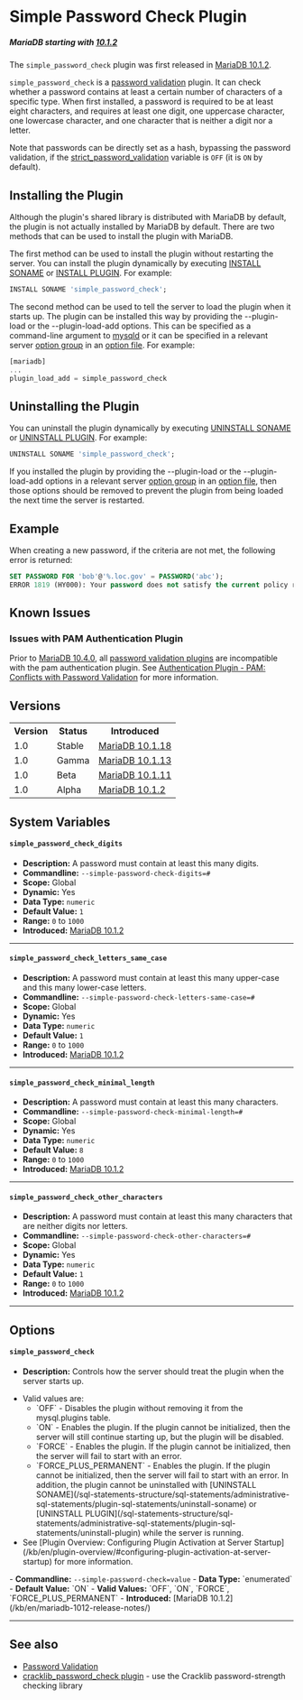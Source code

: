 # Simple Password Check Plugin

##### MariaDB starting with [10.1.2](/kb/en/mariadb-1012-release-notes/)

The `simple_password_check` plugin was first released in [MariaDB 10.1.2](/kb/en/mariadb-1012-release-notes/).

`simple_password_check` is a [password validation](/kb/en/password-validation-plugin-api/) plugin. It can check whether a password contains at least a certain number of characters of a specific type. When first installed, a password is required to be at least eight characters, and requires at least one digit, one uppercase character, one lowercase character, and one character that is neither a digit nor a letter.

Note that passwords can be directly set as a hash, bypassing the password validation, if the [strict_password_validation](/kb/en/server-system-variables/#strict_password_validation) variable is `OFF` (it is `ON` by default).

## Installing the Plugin

Although the plugin's shared library is distributed with MariaDB by default, the plugin is not actually installed by MariaDB by default. There are two methods that can be used to install the plugin with MariaDB.

The first method can be used to install the plugin without restarting the server. You can install the plugin dynamically by executing [INSTALL SONAME](/sql-statements-structure/sql-statements/administrative-sql-statements/plugin-sql-statements/install-soname) or [INSTALL PLUGIN](/sql-statements-structure/sql-statements/administrative-sql-statements/plugin-sql-statements/install-plugin). For example:

```sql
INSTALL SONAME 'simple_password_check';
```

The second method can be used to tell the server to load the plugin when it starts up. The plugin can be installed this way by providing the <a undefined>--plugin-load</a> or the <a undefined>--plugin-load-add</a> options. This can be specified as a command-line argument to [mysqld](/mariadb-administration/getting-installing-and-upgrading-mariadb/starting-and-stopping-mariadb/mysqld-options) or it can be specified in a relevant server [option group](/kb/en/configuring-mariadb-with-option-files/#option-groups) in an [option file](/mariadb-administration/getting-installing-and-upgrading-mariadb/configuring-mariadb-with-option-files). For example:

```sql
[mariadb]
...
plugin_load_add = simple_password_check
```

## Uninstalling the Plugin

You can uninstall the plugin dynamically by executing [UNINSTALL SONAME](/sql-statements-structure/sql-statements/administrative-sql-statements/plugin-sql-statements/uninstall-soname) or [UNINSTALL PLUGIN](/sql-statements-structure/sql-statements/administrative-sql-statements/plugin-sql-statements/uninstall-plugin). For example:

```sql
UNINSTALL SONAME 'simple_password_check';
```

If you installed the plugin by providing the <a undefined>--plugin-load</a> or the <a undefined>--plugin-load-add</a> options in a relevant server [option group](/kb/en/configuring-mariadb-with-option-files/#option-groups) in an [option file](/mariadb-administration/getting-installing-and-upgrading-mariadb/configuring-mariadb-with-option-files), then those options should be removed to prevent the plugin from being loaded the next time the server is restarted.

## Example

When creating a new password, if the criteria are not met, the following error is returned:

```sql
SET PASSWORD FOR 'bob'@'%.loc.gov' = PASSWORD('abc');
ERROR 1819 (HY000): Your password does not satisfy the current policy requirements
```

## Known Issues

### Issues with PAM Authentication Plugin

Prior to [MariaDB 10.4.0](/kb/en/mariadb-1040-release-notes/), all [password validation plugins](/columns-storage-engines-and-plugins/plugins/password-validation-plugins) are incompatible with the <a undefined>pam</a> authentication plugin. See [Authentication Plugin - PAM: Conflicts with Password Validation](/kb/en/authentication-plugin-pam/#conflicts-with-password-validation) for more information.

## Versions

<table><tbody><tr><th>Version</th><th>Status</th><th>Introduced</th></tr>
<tr><td>1.0</td><td>Stable</td><td><a href="/kb/en/mariadb-10118-release-notes/">MariaDB 10.1.18</a></td></tr>
<tr><td>1.0</td><td>Gamma</td><td><a href="/kb/en/mariadb-10113-release-notes/">MariaDB 10.1.13</a></td></tr>
<tr><td>1.0</td><td>Beta</td><td><a href="/kb/en/mariadb-10111-release-notes/">MariaDB 10.1.11</a></td></tr>
<tr><td>1.0</td><td>Alpha</td><td><a href="/kb/en/mariadb-1012-release-notes/">MariaDB 10.1.2</a></td></tr>
</tbody></table>

## System Variables

#### `simple_password_check_digits`

- <strong>Description:</strong> A password must contain at least this many digits.
- <strong>Commandline:</strong> <code class="fixed" style="white-space:pre-wrap">--simple-password-check-digits=#</code>
- <strong>Scope:</strong> Global
- <strong>Dynamic:</strong> Yes
- <strong>Data Type:</strong> `numeric`
- <strong>Default Value:</strong> `1`
- <strong>Range:</strong> `0` to `1000`
- <strong>Introduced:</strong> [MariaDB 10.1.2](/kb/en/mariadb-1012-release-notes/)

---

#### `simple_password_check_letters_same_case`

- <strong>Description:</strong> A password must contain at least this many upper-case and this many lower-case letters.
- <strong>Commandline:</strong> <code class="fixed" style="white-space:pre-wrap">--simple-password-check-letters-same-case=#</code>
- <strong>Scope:</strong> Global
- <strong>Dynamic:</strong> Yes
- <strong>Data Type:</strong> `numeric`
- <strong>Default Value:</strong> `1`
- <strong>Range:</strong> `0` to `1000`
- <strong>Introduced:</strong> [MariaDB 10.1.2](/kb/en/mariadb-1012-release-notes/)

---

#### `simple_password_check_minimal_length`

- <strong>Description:</strong> A password must contain at least this many characters.
- <strong>Commandline:</strong> <code class="fixed" style="white-space:pre-wrap">--simple-password-check-minimal-length=#</code>
- <strong>Scope:</strong> Global
- <strong>Dynamic:</strong> Yes
- <strong>Data Type:</strong> `numeric`
- <strong>Default Value:</strong> `8`
- <strong>Range:</strong> `0` to `1000`
- <strong>Introduced:</strong> [MariaDB 10.1.2](/kb/en/mariadb-1012-release-notes/)

---

#### `simple_password_check_other_characters`

- <strong>Description:</strong> A password must contain at least this many characters that are neither digits nor letters.
- <strong>Commandline:</strong> <code class="fixed" style="white-space:pre-wrap">--simple-password-check-other-characters=#</code>
- <strong>Scope:</strong> Global
- <strong>Dynamic:</strong> Yes
- <strong>Data Type:</strong> `numeric`
- <strong>Default Value:</strong> `1`
- <strong>Range:</strong> `0` to `1000`
- <strong>Introduced:</strong> [MariaDB 10.1.2](/kb/en/mariadb-1012-release-notes/)

---

## Options

#### `simple_password_check`

- <strong>Description:</strong> Controls how the server should treat the plugin when the server starts up.
<ul start="1"><li>Valid values are:
<ul start="1"><li>`OFF` - Disables the plugin without removing it from the <a undefined>mysql.plugins</a> table.
</li><li>`ON` - Enables the plugin. If the plugin cannot be initialized, then the server will still continue starting up, but the plugin will be disabled.
</li><li>`FORCE` - Enables the plugin. If the plugin cannot be initialized, then the server will fail to start with an error.
</li><li>`FORCE_PLUS_PERMANENT` - Enables the plugin. If the plugin cannot be initialized, then the server will fail to start with an error. In addition, the plugin cannot be uninstalled with [UNINSTALL SONAME](/sql-statements-structure/sql-statements/administrative-sql-statements/plugin-sql-statements/uninstall-soname) or [UNINSTALL PLUGIN](/sql-statements-structure/sql-statements/administrative-sql-statements/plugin-sql-statements/uninstall-plugin) while the server is running.
</li></ul>
</li><li>See [Plugin Overview: Configuring Plugin Activation at Server Startup](/kb/en/plugin-overview/#configuring-plugin-activation-at-server-startup) for more information.
</li></ul>
- <strong>Commandline:</strong> <code class="fixed" style="white-space:pre-wrap">--simple-password-check=value</code>
- <strong>Data Type:</strong> `enumerated`
- <strong>Default Value:</strong> `ON`
- <strong>Valid Values:</strong> `OFF`, `ON`, `FORCE`, `FORCE_PLUS_PERMANENT`
- <strong>Introduced:</strong> [MariaDB 10.1.2](/kb/en/mariadb-1012-release-notes/)

---

## See also

- [Password Validation](/kb/en/password-validation/)
- [cracklib_password_check plugin](/kb/en/cracklib_password_check/) - use the Cracklib password-strength checking library